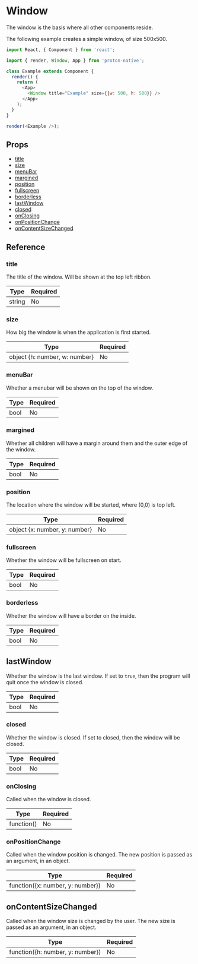 # Window

The window is the basis where all other components reside.

The following example creates a simple window, of size 500x500.

```javascript
import React, { Component } from 'react';

import { render, Window, App } from 'proton-native';

class Example extends Component {
  render() {
    return (
      <App>
        <Window title="Example" size={{w: 500, h: 500}} />
      </App>
    );
  }
}

render(<Example />);
```

## Props

- [title](#title)
- [size](#size)
- [menuBar](#menuBar)
- [margined](#margined)
- [position](#position)
- [fullscreen](#fullscreen)
- [borderless](#borderless)
- [lastWindow](#lastWindow)
- [closed](#closed)
- [onClosing](#onClosing)
- [onPositionChange](#onPositionChange)
- [onContentSizeChanged](#onContentSizeChanged)

## Reference

### title

The title of the window. Will be shown at the top left ribbon.

| **Type** | **Required** |
| --- | --- |
| string | No |

### size

How big the window is when the application is first started.

| **Type** | **Required** |
| --- | --- |
| object {h: number, w: number} | No |

### menuBar

Whether a menubar will be shown on the top of the window.

| **Type** | **Required** |
| --- | --- |
| bool | No |

### margined

Whether all children will have a margin around them and the outer edge of the window.

| **Type** | **Required** |
| --- | --- |
| bool | No |

### position

The location where the window will be started, where (0,0) is top left.

| **Type** | **Required** |
| --- | --- |
| object {x: number, y: number} | No |

### fullscreen

Whether the window will be fullscreen on start.

| **Type** | **Required** |
| --- | --- |
| bool | No |

### borderless

Whether the window will have a border on the inside.

| **Type** | **Required** |
| --- | --- |
| bool | No |

## lastWindow

Whether the window is the last window. If set to `true`, then the program will quit once the window is closed.

| **Type** | **Required** |
| --- | --- |
| bool | No |

### closed

Whether the window is closed. If set to closed, then the window will be closed.

| **Type** | **Required** |
| --- | --- |
| bool | No |

### onClosing

Called when the window is closed.

| **Type** | **Required** |
| --- | --- |
| function() | No |

### onPositionChange

Called when the window position is changed. The new position is passed as an argument, in an object.

| **Type** | **Required** |
| --- | --- |
| function({x: number, y: number}) | No |

## onContentSizeChanged

Called when the window size is changed by the user. The new size is passed as an argument, in an object.

| **Type** | **Required** |
| --- | --- |
| function({h: number, y: number}) | No |